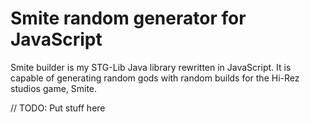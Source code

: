 # Smite random generator for JavaScript
Smite builder is my STG-Lib Java library rewritten in JavaScript. It is capable of generating random gods with random builds for the Hi-Rez studios game, Smite.

// TODO: Put stuff here